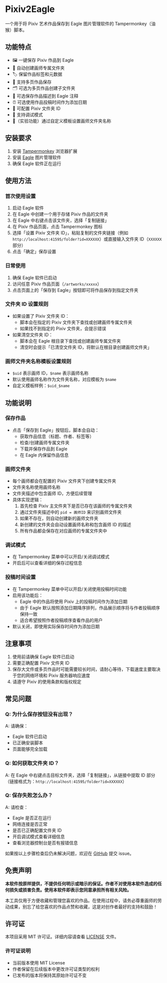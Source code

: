 # Pixiv2Eagle

一个用于将 Pixiv 艺术作品保存到 Eagle 图片管理软件的 Tampermonkey（油猴）脚本。

## 功能特点

- 🖼️ 一键保存 Pixiv 作品到 Eagle
- 📁 自动创建画师专属文件夹
- 🏷️ 保留作品标签和元数据
- 📄 支持多页作品保存
- 🗂️ 可选为多页作品创建子文件夹
- 📝 可选保存作品描述到 Eagle 注释
- ⏰ 可选使用作品投稿时间作为添加日期
- 🔧 可配置 Pixiv 文件夹 ID
- 🐛 支持调试模式
- 🧪（实验功能）通过自定义模板设置画师文件夹名称

## 安装要求

1. 安装 [Tampermonkey](https://www.tampermonkey.net/) 浏览器扩展
2. 安装 [Eagle](https://eagle.cool/) 图片管理软件
3. 确保 Eagle 软件正在运行

## 使用方法

### 首次使用设置
1. 启动 Eagle 软件
2. 在 Eagle 中创建一个用于存储 Pixiv 作品的文件夹
3. 在 Eagle 中右键点击该文件夹，选择「复制链接」
4. 在 Pixiv 作品页面，点击 Tampermonkey 图标
5. 选择「设置 Pixiv 文件夹 ID」，粘贴复制的文件夹链接（例如 `http://localhost:41595/folder?id=XXXXXX`）或直接输入文件夹 ID（`XXXXXX` 部分）
6. 点击「确定」保存设置

### 日常使用
1. 确保 Eagle 软件已启动
2. 访问任意 Pixiv 作品页面（`/artworks/xxxxx`）
3. 点击页面上的「保存到 Eagle」按钮即可将作品保存到指定文件夹

### 文件夹 ID 设置规则
- 如果设置了 Pixiv 文件夹 ID：
  - 脚本会在指定的 Pixiv 文件夹下查找或创建画师专属文件夹
  - 如果找不到指定的 Pixiv 文件夹，会提示错误
- 如果清空文件夹 ID：
  - 脚本会在 Eagle 根目录下查找或创建画师专属文件夹
  - 清空时会提示「已清空文件夹 ID，将默认在根目录创建画师文件夹」

### 画师文件夹名称模板设置规则
- `$uid` 表示画师 ID，`$name` 表示画师名称
- 默认使用画师名称作为文件夹名称，对应模板为 `$name`
- 自定义模板样例：`$uid_$name`

## 功能说明

### 保存作品
- 点击「保存到 Eagle」按钮后，脚本会自动：
  - 获取作品信息（标题、作者、标签等）
  - 检查/创建画师专属文件夹
  - 下载并保存作品到 Eagle
  - 在 Eagle 内保留作品信息

### 画师文件夹
- 每个画师都会在配置的 Pixiv 文件夹下创建专属文件夹
- 文件夹名称使用画师名称
- 文件夹描述中包含画师 ID，方便后续管理
- 具体实现逻辑：
  1. 首先检查 Pixiv 主文件夹下是否已存在该画师的专属文件夹
  2. 通过文件夹描述中的 `pid = 画师ID` 来识别画师文件夹
  3. 如果不存在，则自动创建新的画师文件夹
  4. 新创建的文件夹会自动设置画师名称和包含画师 ID 的描述
  5. 所有作品都会保存在对应画师的专属文件夹中

### 调试模式
- 在 Tampermonkey 菜单中可以开启/关闭调试模式
- 开启后可以查看详细的保存过程信息

### 投稿时间设置
- 在 Tampermonkey 菜单中可以开启/关闭使用投稿时间功能
- 启用该功能后：
  - Eagle 中的作品将使用 Pixiv 上的投稿时间作为添加日期
  - 由于 Eagle 默认按照添加日期降序排列，作品展示顺序将与作者投稿顺序保持一致
  - 适合希望按照作者投稿顺序查看作品的用户
- 默认关闭，即使用实际保存时间作为添加日期

## 注意事项

1. 使用前请确保 Eagle 软件已启动
2. 需要正确配置 Pixiv 文件夹 ID
3. 保存大文件或多页作品时可能需要较长时间，请耐心等待，下载速度主要取决于您的网络环境和 Pixiv 服务器响应速度
4. 请遵守 Pixiv 的使用条款和版权规定

## 常见问题

### Q: 为什么保存按钮没有出现？
A: 请确保：
- Eagle 软件已启动
- 已正确安装脚本
- 页面能够完全加载

### Q: 如何获取文件夹 ID？
A: 在 Eagle 中右键点击目标文件夹，选择「复制链接」，从链接中提取 ID 部分（链接格式为：`http://localhost:41595/folder?id=XXXXXX`）

### Q: 保存失败怎么办？
A: 请检查：
- Eagle 是否正在运行
- 网络连接是否正常
- 是否已正确配置文件夹 ID
- 开启调试模式查看详细信息
- 查看浏览器控制台是否有报错信息

如果按以上步骤检查后仍未解决问题，欢迎在 [GitHub](https://github.com/nekoday/Pixiv2Eagle) 提交 issue。

## 免责声明

**本软件按原样提供，不提供任何明示或暗示的保证。作者不对使用本软件造成的任何损失或损害负责。使用本软件即表示您同意承担所有相关风险。**

本工具仅用于方便收藏和管理您喜欢的作品。在使用过程中，请务必尊重画师的劳动成果，别忘了给您喜欢的作品点赞和收藏，这是对创作者最好的支持和鼓励！

## 许可证

本项目采用 MIT 许可证。详细内容请查看 [LICENSE](LICENSE) 文件。

### 许可证说明
- 当前版本使用 MIT License
- 作者保留在后续版本中更改许可证类型的权利
- 已发布的版本将保持其原始许可证不变
